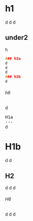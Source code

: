 # h1
d
d
d

under2
------
h
```c
### h3a
d
d
d
### h3b
d
```
###### h6
d

<pre>
H1a
---
d
</pre>
# H1b
d
d
## H2
d
d
d
###### H6
d
d
d
